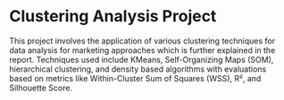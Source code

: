 # Clustering Analysis Project

This project involves the application of various clustering techniques for data analysis for marketing approaches which is further explained in the report. Techniques used include KMeans, Self-Organizing Maps (SOM), hierarchical clustering, and density based algorithms with evaluations based on metrics like Within-Cluster Sum of Squares (WSS), R², and Silhouette Score.
